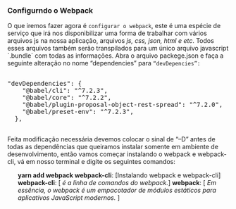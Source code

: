 ### Configurndo o Webpack
<p>O que iremos fazer agora é <code>configurar o webpack</code>, este é uma espécie de serviço que irá nos disponibilizar uma forma de trabalhar com vários arquivos js na nossa aplicação, arquivos <i><em>js, css, json, html e etc</em></i>. Todos esses arquivos também serão transpilados para um único arquivo javascript `.bundle` com todas as informações. Abra o arquivo packege.json e faça a seguinte alteração no nome “dependencies” para <code>“devDepencies”:</code> 
</p>

<pre>
<div>
"devDependencies": {
    "@babel/cli": "^7.2.3",
    "@babel/core": "^7.2.2",
    "@babel/plugin-proposal-object-rest-spread": "^7.2.0",
    "@babel/preset-env": "^7.2.3",
  },
</div>
</pre>

<p>Feita modificação necessária devemos colocar o sinal de “–D” antes de todas as dependências que queiramos instalar somente em ambiente de desenvolvimento, então vamos começar instalando o webpack e webpack-cli, vá em nosso terminal e digite os seguintes comandos: 
</p>
<div>
 <ul>
 <b>yarn add webpack webpack-cli</b>: <label>[Instalando webpack e webpack-cli]</label>
 <b>webpack-cli</b>: <label>[ <i><em>é a linha de comandos do webpack.</em></i>]</label>
 <b>webpack</b>: <label>[ <i><em>Em essência, o webpack é um empacotador de módulos estáticos para aplicativos JavaScript modernos. </em></i>]</label>
 </ul>
</div>